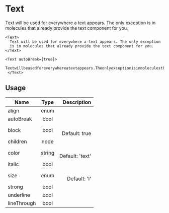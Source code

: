 <!-- 
This is an auto-generated markdown. 
You can change it in "src/atoms/Text.jsx" and run build:docs to update this file.
-->
# Text
Text will be used for everywhere a text appears.
The only exception is in molecules that already provide the
text component for you.

```example
<Text>
  Text will be used for everywhere a text appears. The only exception
  is in molecules that already provide the text component for you.
</Text>
```

```example
<Text autoBreak={true}>
  Textwillbeusedforeverywhereatextappears.Theonlyexceptionisinmoleculesthatalreadyprovidethetextcomponentforyou.Textwillbeusedforeverywhereatextappears.Theonlyexceptionisinmoleculesthatalreadyprovidethetextcomponentforyou.
 </Text>
 ```
## Usage
| Name        | Type           | Description  |
| ----------- |:--------------:| ------------:|
|align|enum|
|autoBreak|bool|
|block|bool|<br>Default: true
|children|node|
|color|string|<br>Default: 'text'
|italic|bool|
|size|enum|<br>Default: 'l'
|strong|bool|
|underline|bool|
|lineThrough|bool|
